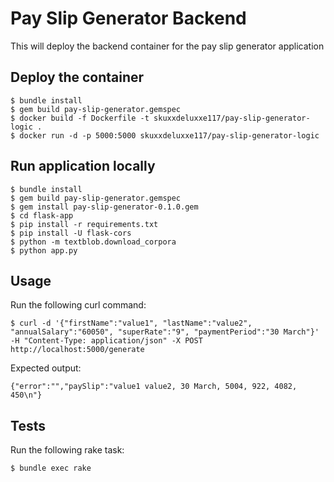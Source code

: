 Pay Slip Generator Backend
======

This will deploy the backend container for the pay slip generator application

## Deploy the container

    $ bundle install
    $ gem build pay-slip-generator.gemspec
    $ docker build -f Dockerfile -t skuxxdeluxxe117/pay-slip-generator-logic .
    $ docker run -d -p 5000:5000 skuxxdeluxxe117/pay-slip-generator-logic

## Run application locally

    $ bundle install
    $ gem build pay-slip-generator.gemspec
    $ gem install pay-slip-generator-0.1.0.gem
    $ cd flask-app
    $ pip install -r requirements.txt
    $ pip install -U flask-cors
    $ python -m textblob.download_corpora
    $ python app.py

## Usage

Run the following curl command:

    $ curl -d '{"firstName":"value1", "lastName":"value2", "annualSalary":"60050", "superRate":"9", "paymentPeriod":"30 March"}' -H "Content-Type: application/json" -X POST http://localhost:5000/generate

Expected output:

    {"error":"","paySlip":"value1 value2, 30 March, 5004, 922, 4082, 450\n"}

## Tests

Run the following rake task:

    $ bundle exec rake
